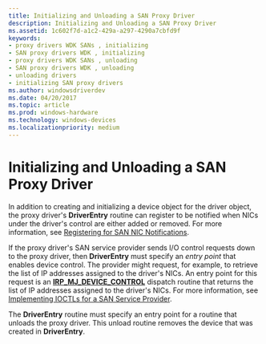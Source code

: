 ```yaml
---
title: Initializing and Unloading a SAN Proxy Driver
description: Initializing and Unloading a SAN Proxy Driver
ms.assetid: 1c602f7d-a1c2-429a-a297-4290a7cbfd9f
keywords:
- proxy drivers WDK SANs , initializing
- SAN proxy drivers WDK , initializing
- proxy drivers WDK SANs , unloading
- SAN proxy drivers WDK , unloading
- unloading drivers
- initializing SAN proxy drivers
ms.author: windowsdriverdev
ms.date: 04/20/2017
ms.topic: article
ms.prod: windows-hardware
ms.technology: windows-devices
ms.localizationpriority: medium
---
```


# Initializing and Unloading a SAN Proxy Driver





In addition to creating and initializing a device object for the driver object, the proxy driver's **DriverEntry** routine can register to be notified when NICs under the driver's control are either added or removed. For more information, see [Registering for SAN NIC Notifications](registering-for-san-nic-notifications.md).

If the proxy driver's SAN service provider sends I/O control requests down to the proxy driver, then **DriverEntry** must specify an *entry point* that enables device control. The provider might request, for example, to retrieve the list of IP addresses assigned to the driver's NICs. An entry point for this request is an [**IRP\_MJ\_DEVICE\_CONTROL**](https://msdn.microsoft.com/library/windows/hardware/ff550744) dispatch routine that returns the list of IP addresses assigned to the driver's NICs. For more information, see [Implementing IOCTLs for a SAN Service Provider](implementing-ioctls-for-a-san-service-provider.md).

The **DriverEntry** routine must specify an entry point for a routine that unloads the proxy driver. This unload routine removes the device that was created in **DriverEntry**.

 

 





